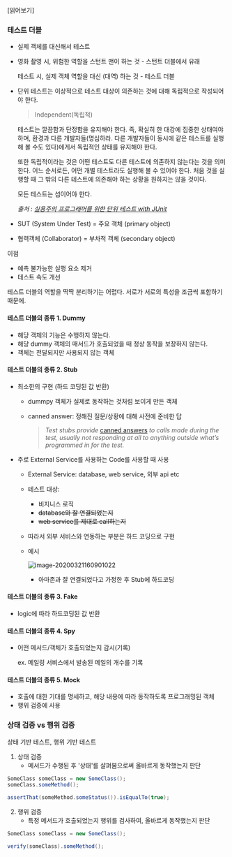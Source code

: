 [읽어보기]

[TDD 시작하기 - 2]: http://haah.kr/2019/04/21/tdd-beginners-2/



### 테스트 더블

* 실제 객체를 대신해서 테스트

* 영화 촬영 시, 위험한 역할을 스턴트 맨이 하는 것 - 스턴트 더블에서 유래

  테스트 시, 실제 객체 역할을 대신 (대역) 하는 것 - 테스트 더블

* 단위 테스트는 이상적으로 테스트 대상이 의존하는 것에 대해 독립적으로 작성되어야 한다.

  > Independent(독립적)

  테스트는 깔끔함과 단정함을 유지해야 한다. 즉, 확실히 한 대강에 집중한 상태여야 하며, 환경과 다른 개발자들(명심하라. 다른 개발자들이 동시에 같은 테스트를 실행해 볼 수도 있다)에게서 독립적인 상태를 유지해야 한다.

  또한 독립적이라는 것은 어떤 테스트도 다른 테스트에 의존하지 않는다는 것을 의미한다. 어느 순서로든, 어떤 개별 테스트라도 실행해 볼 수 있어야 한다. 처음 것을 실행할 때 그 밖의 다른 테스트에 의존해야 하는 상황을 원하지는 않을 것이다.

  모든 테스트는 섬이어야 한다.

  *출처 :* [*실용주의 프로그래머를 위한 단위 테스트 with JUnit*](http://www.yes24.com/24/goods/1428559?scode=032&OzSrank=6)



* SUT (System Under Test) = 주요 객체 (primary object)

* 협력객체 (Collaborator) = 부차적 객체 (secondary object)

  

이점

* 예측 불가능한 실행 요소 제거
* 테스트 속도 개선



테스트 더블의 역할을 딱딱 분리하기는 어렵다. 서로가 서로의 특성을 조금씩 포함하기 때문에.

#### 테스트 더블의 종류 1. Dummy

* 해당 객체의 기능은 수행하지 않는다.
* 해당 dummy 객체의 매서드가 호출되었을 때 정상 동작을 보장하지 않는다.
* 객체는 전달되지만 사용되지 않는 객체

#### 테스트 더블의 종류 2. Stub

* 최소한의 구현 (하드 코딩된 값 반환)

  * dummpy 객체가 실제로 동작하는 것처럼 보이게 만든 객체

  * canned answer: 정해진 질문/상황에 대해 사전에 준비한 답

    > *Test stubs provide* [canned answers](https://en.wikipedia.org/wiki/Canned_response) *to calls made during the test, usually not responding at all to anything outside what’s programmed in for the test.*

* 주로 External Service를 사용하는 Code를 사용할 때 사용

  * External Service: database, web service, 외부 api etc

  * 테스트 대상: 

    * 비지니스 로직
    * ~~database와 잘 연결되었는지~~
    * ~~web service를 제대로 call하는지~~

  * 따라서 외부 서비스와 연동하는 부분은 하드 코딩으로 구현

  * 예시

    ![image-20200321160901022](C:\Users\samsung\AppData\Roaming\Typora\typora-user-images\image-20200321160901022.png)

    * 아마존과 잘 연결되었다고 가정한 후 Stub에 하드코딩

      

#### 테스트 더블의 종류 3. Fake

* logic에 따라 하드코딩된 값 반환

#### 테스트 더블의 종류 4. Spy

* 어떤 메서드/객체가 호출되었는지 감시(기록)

  ex. 메일링 서비스에서 발송된 메일의 개수를 기록

#### 테스트 더블의 종류 5. Mock

* 호출에 대한 기대를 명세하고, 해당 내용에 따라 동작하도록 프로그래밍된 객체
* 행위 검증에 사용



### 상태 검증 vs 행위 검증

상태 기반 테스트, 행위 기반 테스트



1. 상태 검증
   * 메서드가 수행된 후 '상태'를 살펴봄으로써 올바르게 동작했는지 판단

```JAVA
SomeClass someClass = new SomeClass();
someClass.someMethod();

assertThat(someMethod.someStatus()).isEqualTo(true);
```



2. 행위 검증
   * 특정 메서드가 호출되었는지 행위를 검사하여, 올바르게 동작했는지 판단

```JAVA
SomeClass someClass = new SomeClass();

verify(someClass).someMethod();
```

